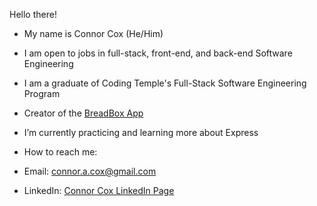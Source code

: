 Hello there!

- My name is Connor Cox (He/Him)
- I am open to jobs in full-stack, front-end, and back-end Software Engineering
- I am a graduate of Coding Temple's Full-Stack Software Engineering Program

- Creator of the [BreadBox App](https://github.com/connoracox/Capstone_Project_BreadBox_App.git)
- I’m currently practicing and learning more about Express

- How to reach me: 
- Email: connor.a.cox@gmail.com
- LinkedIn: [Connor Cox LinkedIn Page](https://www.linkedin.com/in/connor-cox-13215069/)

